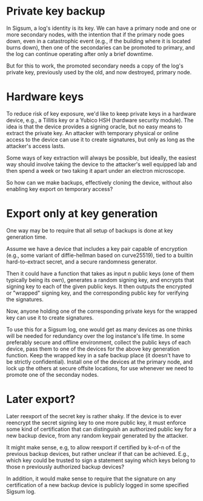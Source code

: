 # Private key backup

In Sigsum, a log's identity is its key. We can have a primary node and
one or more secondary nodes, with the intention that if the primary
node goes down, even in a catastrophic event (e.g., if the building
where it is located burns down), then one of the secondaries can be
promoted to primary, and the log can continue operating after only a
brief downtime.

But for this to work, the promoted secondary needs a copy of the log's
private key, previously used by the old, and now destroyed, primary
node.

# Hardware keys

To reduce risk of key exposure, we'd like to keep private keys in a
hardware device, e.g., a Tillitis key or a Yubico HSH (hardware
security module). The idea is that the device provides a signing
oracle, but no easy means to extract the private key. An attacker with
temporary physical or online access to the device can use it to create
signatures, but only as long as the attacker's access lasts.

Some ways of key extraction will always be possible, but ideally, the
easiest way should involve taking the device to the attacker's well
equipped lab and then spend a week or two taking it apart under an
electron microscope.

So how can we make backups, effectively cloning the device, without
also enabling key export on temporary access?

# Export only at key generation

One way may be to require that all setup of backups is done at key
generation time.

Assume we have a device that includes a key pair capable of encryption
(e.g., some variant of diffie-hellman based on curve25519), tied to a
builtin hard-to-extract secret, and a secure randomness generator.

Then it could have a function that takes as input n public keys (one
of them typically being its own), generates a random signing key, and
encrypts that signing key to each of the given public keys. It then
outputs the encrypted or "wrapped" signing key, and the corresponding
public key for verifying the signatures.

Now, anyone holding one of the corresponding private keys for the
wrapped key can use it to create signatures.

To use this for a Sigsum log, one would get as many devices as one
thinks will be needed for redundancy over the log instance's life
time. In some preferably secure and offline environment, collect the
public keys of each device, pass them to one of the devices for the
above key generation function. Keep the wrapped key in a safe backup
place (it doesn't have to be strictly confidential). Install one of
the devices at the primary node, and lock up the others at secure
offsite locations, for use whenever we need to promote one of the
seconday nodes.

# Later export?

Later reexport of the secret key is rather shaky. If the device is to
ever reencrypt the secret signing key to one more public key, it must
enforce some kind of certification that can distinguish an authorized
public key for a new backup device, from any random keypair generated
by the attacker.

It might make sense, e.g, to allow reexport if certified by k-of-n of
the previous backup devices, but rather unclear if that can be
achieved. E.g., which key could be trusted to sign a statement saying
which keys belong to those n previously authorized backup devices?

In addition, it would make sense to require that the signature on any
certification of a new backup device is publicly logged in some
specified Sigsum log.
